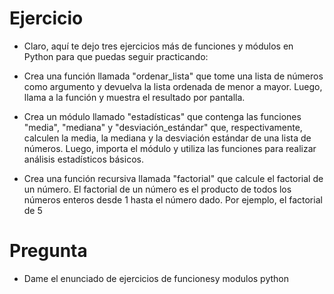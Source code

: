 # Ejercicio
- Claro, aquí te dejo tres ejercicios más de funciones y módulos en Python para que puedas seguir practicando:

- Crea una función llamada "ordenar_lista" que tome una lista de números como argumento y devuelva la lista ordenada de menor a mayor. Luego, llama a la función y muestra el resultado por pantalla.

- Crea un módulo llamado "estadísticas" que contenga las funciones "media", "mediana" y "desviación_estándar" que, respectivamente, calculen la media, la mediana y la desviación estándar de una lista de números. Luego, importa el módulo y utiliza las funciones para realizar análisis estadísticos básicos.

- Crea una función recursiva llamada "factorial" que calcule el factorial de un número. El factorial de un número es el producto de todos los números enteros desde 1 hasta el número dado. Por ejemplo, el factorial de 5
# Pregunta

- Dame el enunciado de ejercicios de funcionesy modulos python